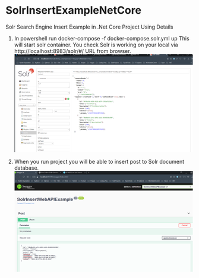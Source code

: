 # SolrInsertExampleNetCore
Solr Search Engine Insert Example in .Net Core
Project Using Details

1) In powershell run docker-compose -f docker-compose.solr.yml up This will start solr container. 
You check Solr is working on your local via http://localhost:8983/solr/#/ URL from browser.
![Solr query](https://github.com/atahanceylan/SolrInsertExampleNetCore/blob/main/solr_query.PNG)

2) When you run project you will be able to insert post to Solr document database.
![Swagger UI](https://github.com/atahanceylan/SolrInsertExampleNetCore/blob/main/swagger_ui_solr_insert.PNG)

